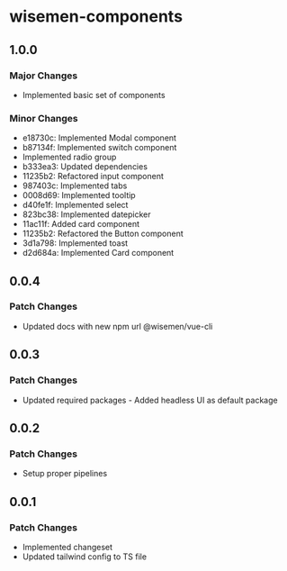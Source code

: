 # wisemen-components

## 1.0.0

### Major Changes

- Implemented basic set of components

### Minor Changes

- e18730c: Implemented Modal component
- b87134f: Implemented switch component
- Implemented radio group
- b333ea3: Updated dependencies
- 11235b2: Refactored input component
- 987403c: Implemented tabs
- 0008d69: Implemented tooltip
- d40fe1f: Implemented select
- 823bc38: Implemented datepicker
- 11ac11f: Added card component
- 11235b2: Refactored the Button component
- 3d1a798: Implemented toast
- d2d684a: Implemented Card component

## 0.0.4

### Patch Changes

- Updated docs with new npm url @wisemen/vue-cli

## 0.0.3

### Patch Changes

- Updated required packages - Added headless UI as default package

## 0.0.2

### Patch Changes

- Setup proper pipelines

## 0.0.1

### Patch Changes

- Implemented changeset
- Updated tailwind config to TS file
